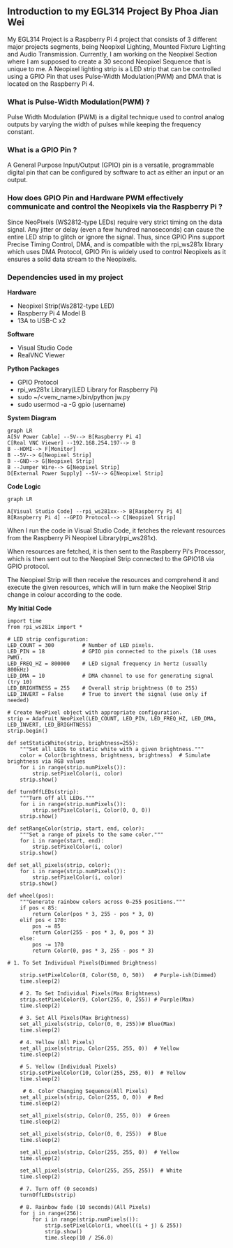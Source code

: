 ## Introduction to my **EGL314** Project By Phoa Jian Wei

My EGL314 Project is a Raspberry Pi 4 project that consists of 3 different major projects segments,  being Neopixel Lighting, Mounted Fixture Lighting and Audio Transmission. Currently, I am working on the Neopixel Section where I am supposed to create a 30 second Neopixel 
Sequence that is unique to me. A Neopixel lighting strip is a LED strip that can be controlled using a GPIO Pin that uses Pulse-Width Modulation(PWM) and DMA that is located on the Raspberry Pi 4.

### What is Pulse-Width Modulation(PWM) ?
Pulse Width Modulation (PWM) is a digital technique used to control analog outputs by varying the width of pulses while keeping the frequency constant.

### What is a GPIO Pin ?
A General Purpose Input/Output (GPIO) pin is a versatile, programmable digital pin that can be configured by software to act as either an input or an output.

### How does GPIO Pin and Hardware PWM effectively communicate and control the Neopixels via the Raspberry Pi ?
Since NeoPixels (WS2812-type LEDs) require very strict timing on the data signal. Any jitter or delay (even a few hundred nanoseconds) can cause the entire LED strip to glitch or ignore the signal. Thus, since GPIO Pins support Precise Timing Control, DMA, and is compatible with the rpi_ws281x library which uses DMA Protocol, GPIO Pin is widely used to control Neopixels as it ensures a solid data stream to the Neopixels.


### **Dependencies** used in my project
**Hardware**
* Neopixel Strip(Ws2812-type LED)
* Raspberry Pi 4 Model B
* 13A to  USB-C x2

**Software**
* Visual Studio Code
* RealVNC Viewer

**Python Packages**
* GPIO Protocol
* rpi_ws281x Library(LED Library for Raspberry Pi)
* sudo ~/<venv_name>/bin/python jw.py
* sudo usermod -a -G gpio (username)

**System Diagram**

```mermaid
graph LR
A[5V Power Cable] --5V--> B[Raspberry Pi 4]
C[Real VNC Viewer] --192.168.254.197--> B
B --HDMI--> F[Monitor]
B --5V--> G[Neopixel Strip]
B --GND--> G[Neopixel Strip]
B --Jumper Wire--> G[Neopixel Strip]
D[External Power Supply] --5V--> G[Neopixel Strip]

```
**Code Logic**
```mermaid
graph LR

A[Visual Studio Code] --rpi_ws281xx--> B[Raspberry Pi 4]
B[Raspberry Pi 4] --GPIO Protocol--> C[Neopixel Strip]

```

When I run the code in Visual Studio Code, it fetches the relevant resources from the Raspberry Pi Neopixel Library(rpi_ws281x).

When resources are fetched, it is then sent to the Raspberry Pi's Processor, which is then sent out to the Neopixel Strip connected to the GPIO18 via GPIO protocol.

The Neopixel Strip will then receive the resources and comprehend it and execute the given resources, which will in turn make the Neopixel Strip change in colour according to the code.


**My Initial Code**
```     
import time
from rpi_ws281x import *

# LED strip configuration:
LED_COUNT = 300         # Number of LED pixels.
LED_PIN = 18            # GPIO pin connected to the pixels (18 uses PWM).
LED_FREQ_HZ = 800000    # LED signal frequency in hertz (usually 800kHz)
LED_DMA = 10            # DMA channel to use for generating signal (try 10)
LED_BRIGHTNESS = 255    # Overall strip brightness (0 to 255)
LED_INVERT = False      # True to invert the signal (use only if needed)

# Create NeoPixel object with appropriate configuration.
strip = Adafruit_NeoPixel(LED_COUNT, LED_PIN, LED_FREQ_HZ, LED_DMA, LED_INVERT, LED_BRIGHTNESS)
strip.begin()

def setStaticWhite(strip, brightness=255):
    """Set all LEDs to static white with a given brightness."""
    color = Color(brightness, brightness, brightness)  # Simulate brightness via RGB values
    for i in range(strip.numPixels()):
        strip.setPixelColor(i, color)
    strip.show()

def turnOffLEDs(strip):
    """Turn off all LEDs."""
    for i in range(strip.numPixels()):
        strip.setPixelColor(i, Color(0, 0, 0))
    strip.show()

def setRangeColor(strip, start, end, color):
    """Set a range of pixels to the same color."""
    for i in range(start, end):
        strip.setPixelColor(i, color)
    strip.show()

def set_all_pixels(strip, color):
    for i in range(strip.numPixels()):
        strip.setPixelColor(i, color)
    strip.show()

def wheel(pos):
    """Generate rainbow colors across 0–255 positions."""
    if pos < 85:
        return Color(pos * 3, 255 - pos * 3, 0)
    elif pos < 170:
        pos -= 85
        return Color(255 - pos * 3, 0, pos * 3)
    else:
        pos -= 170
        return Color(0, pos * 3, 255 - pos * 3)

# 1. To Set Individual Pixels(Dimmed Brightness)

    strip.setPixelColor(8, Color(50, 0, 50))   # Purple-ish(Dimmed)
    time.sleep(2)

    # 2. To Set Individual Pixels(Max Brightness)
    strip.setPixelColor(9, Color(255, 0, 255)) # Purple(Max)
    time.sleep(2)

    # 3. Set All Pixels(Max Brightness)
    set_all_pixels(strip, Color(0, 0, 255))# Blue(Max)
    time.sleep(2)

    # 4. Yellow (All Pixels)
    set_all_pixels(strip, Color(255, 255, 0))  # Yellow
    time.sleep(2)

    # 5. Yellow (Individual Pixels)
    strip.setPixelColor(10, Color(255, 255, 0))  # Yellow
    time.sleep(2)

     # 6. Color Changing Sequence(All Pixels)
    set_all_pixels(strip, Color(255, 0, 0))  # Red
    time.sleep(2)

    set_all_pixels(strip, Color(0, 255, 0))  # Green
    time.sleep(2)

    set_all_pixels(strip, Color(0, 0, 255))  # Blue
    time.sleep(2)

    set_all_pixels(strip, Color(255, 255, 0))  # Yellow
    time.sleep(2)

    set_all_pixels(strip, Color(255, 255, 255))  # White
    time.sleep(2)

    # 7. Turn off (0 seconds)
    turnOffLEDs(strip)

    # 8. Rainbow fade (10 seconds)(All Pixels)
    for j in range(256):
        for i in range(strip.numPixels()):
            strip.setPixelColor(i, wheel((i + j) & 255))
            strip.show()
            time.sleep(10 / 256.0)

        
        
       


